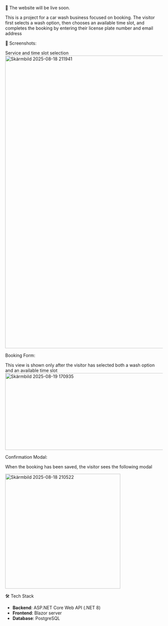 🚧 The website will be live soon. 

This is a project for a car wash business focused on booking. The visitor first selects a wash option, then chooses an available time slot, and completes the booking by entering their license plate number and email address

 📸 Screenshots:
 
 Service and time slot selection
<img width="1448" height="933" alt="Skärmbild 2025-08-18 211941" src="https://github.com/user-attachments/assets/00206566-2a04-4ec7-8939-f9f830ac2761" />

Booking Form:

This view is shown only after the visitor has selected both a wash option and an available time slot
<img width="937" height="245" alt="Skärmbild 2025-08-19 170935" src="https://github.com/user-attachments/assets/b10c0db0-195e-4cde-a1ec-2bff8e7c1413" />




Confirmation Modal:

When the booking has been saved, the visitor sees the following modal

<img width="368" height="366" alt="Skärmbild 2025-08-18 210522" src="https://github.com/user-attachments/assets/c72ead34-b0d9-4c54-9b35-c4fc1dfc4611" />

 🛠️ Tech Stack
- **Backend**: ASP.NET Core Web API (.NET 8)
- **Frontend**: Blazor server
- **Database**: PostgreSQL
